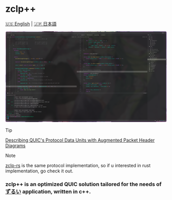 # zclp++

[🇺🇸 English](README.md) | [🇯🇵 日本語](README_jap.md)

<img src="assets/image 1.png"/>

> [!TIP]
> [Describing QUIC's Protocol Data Units with Augmented Packet Header Diagrams](https://www.ietf.org/archive/id/draft-mcquistin-quic-augmented-diagrams-05.html)

> [!NOTE]
> [zclp-rs](https://github.com/Akzestia/zclp-rs) is the same protocol implementation, so if u interested in rust implementation, go check it out.

### zclp++ is an optimized QUIC solution tailored for the needs of [ずるい](https://github.com/Akzestia/Zurui) application, written in c++.
